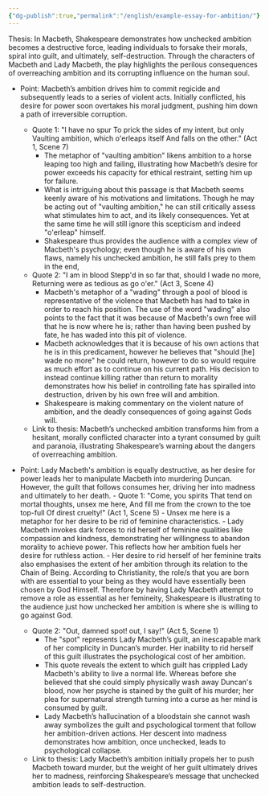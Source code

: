 ```yaml
---
{"dg-publish":true,"permalink":"/english/example-essay-for-ambition/"}
---
```


Thesis:
In Macbeth, Shakespeare demonstrates how unchecked ambition becomes a destructive force, leading individuals to forsake their morals, spiral into guilt, and ultimately, self-destruction. Through the characters of Macbeth and Lady Macbeth, the play highlights the perilous consequences of overreaching ambition and its corrupting influence on the human soul.

- Point: Macbeth’s ambition drives him to commit regicide and subsequently leads to a series of violent acts. Initially conflicted, his desire for power soon overtakes his moral judgment, pushing him down a path of irreversible corruption.
	- Quote 1: "I have no spur To prick the sides of my intent, but only Vaulting ambition, which o'erleaps itself And falls on the other." (Act 1, Scene 7)
		- The metaphor of "vaulting ambition" likens ambition to a horse leaping too high and failing, illustrating how Macbeth’s desire for power exceeds his capacity for ethical restraint, setting him up for failure.
		- What is intriguing about this passage is that Macbeth seems keenly aware of his motivations and limitations. Though he may be acting out of "vaulting ambition," he can still critically assess what stimulates him to act, and its likely consequences. Yet at the same time he will still ignore this scepticism and indeed "o'erleap" himself.
		- Shakespeare thus provides the audience with a complex view of Macbeth's psychology; even though he is aware of his own flaws, namely his unchecked ambition, he still falls prey to them in the end,
	- Quote 2: "I am in blood Stepp'd in so far that, should I wade no more, Returning were as tedious as go o'er." (Act 3, Scene 4)
		- Macbeth's metaphor of a "wading" through a pool of blood is representative of the violence that Macbeth has had to take in order to reach his position. The use of the word "wading" also points to the fact that it was because of Macbeth's own free will that he is now where he is; rather than having been pushed by fate, he has waded into this pit of violence.
		- Macbeth acknowledges that it is because of his own actions that he is in this predicament, however he believes that "should [he] wade no more" he could return, however to do so would require as much effort as to continue on his current path. His decision to instead continue killing rather than return to morality demonstrates how his belief in controlling fate has spiralled into destruction, driven by his own free will and ambition.
		- Shakespeare is making commentary on the violent nature of ambition, and the deadly consequences of going against Gods will.
	- Link to thesis: Macbeth’s unchecked ambition transforms him from a hesitant, morally conflicted character into a tyrant consumed by guilt and paranoia, illustrating Shakespeare’s warning about the dangers of overreaching ambition.

- Point: Lady Macbeth's ambition is equally destructive, as her desire for power leads her to manipulate Macbeth into murdering Duncan. However, the guilt that follows consumes her, driving her into madness and ultimately to her death.
		- Quote 1: "Come, you spirits That tend on mortal thoughts, unsex me here, And fill me from the crown to the toe top-full Of direst cruelty!" (Act 1, Scene 5)
		- Unsex me here is a metaphor for her desire to be rid of feminine characteristics.
		- Lady Macbeth invokes dark forces to rid herself of feminine qualities like compassion and kindness, demonstrating her willingness to abandon morality to achieve power. This reflects how her ambition fuels her desire for ruthless action.
		- Her desire to rid herself of her feminine traits also emphasises the extent of her ambition through its relation to the Chain of Being. According to Christianity, the role/s that you are born with are essential to your being as they would have essentially been chosen by God Himself. Therefore by having Lady Macbeth attempt to remove a role as essential as her femineity, Shakespeare is illustrating to the audience just how unchecked her ambition is where she is willing to go against God.
	- Quote 2: "Out, damned spot! out, I say!" (Act 5, Scene 1)
		- The "spot" represents Lady Macbeth’s guilt, an inescapable mark of her complicity in Duncan’s murder. Her inability to rid herself of this guilt illustrates the psychological cost of her ambition.
		- This quote reveals the extent to which guilt has crippled Lady Macbeth's ability to live a normal life. Whereas before she believed that she could simply physically wash away Duncan's blood, now her psyche is stained by the guilt of his murder; her plea for supernatural strength turning into a curse as her mind is consumed by guilt. 
		- Lady Macbeth’s hallucination of a bloodstain she cannot wash away symbolizes the guilt and psychological torment that follow her ambition-driven actions. Her descent into madness demonstrates how ambition, once unchecked, leads to psychological collapse.
	- Link to thesis: Lady Macbeth’s ambition initially propels her to push Macbeth toward murder, but the weight of her guilt ultimately drives her to madness, reinforcing Shakespeare’s message that unchecked ambition leads to self-destruction.